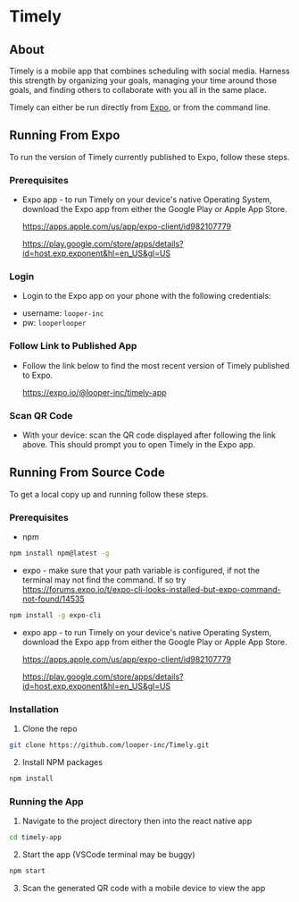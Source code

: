 # Timely

## About

Timely is a mobile app that combines scheduling with social media. Harness this strength by organizing your goals, managing your time around those goals, and finding others to collaborate with you all in the same place.

Timely can either be run directly from [Expo](https://expo.io/), or from the command line.

<!-- From Expo -->
## Running From Expo

To run the version of Timely currently published to Expo, follow these steps.

### Prerequisites

* Expo app - to run Timely on your device's native Operating System, download the Expo app from either the Google Play or Apple App Store.
  
  https://apps.apple.com/us/app/expo-client/id982107779

  https://play.google.com/store/apps/details?id=host.exp.exponent&hl=en_US&gl=US
  
 ### Login
 
 * Login to the Expo app on your phone with the following credentials:
  - username: `looper-inc`
  - pw:       `looperlooper`
 
 ### Follow Link to Published App

* Follow the link below to find the most recent version of Timely published to Expo.

  https://expo.io/@looper-inc/timely-app
  
 ### Scan QR Code
 
 * With your device: scan the QR code displayed after following the link above. This should prompt you to open Timely in the Expo app.

 

<!-- From Source Code -->
## Running From Source Code

To get a local copy up and running follow these steps.

### Prerequisites

* npm
```sh
npm install npm@latest -g
```

* expo - make sure that your path variable is configured, if not the terminal may not find the command. If so try https://forums.expo.io/t/expo-cli-looks-installed-but-expo-command-not-found/14535

```sh
npm install -g expo-cli
```

* expo app - to run Timely on your device's native Operating System, download the Expo app from either the Google Play or Apple App Store.
  
  https://apps.apple.com/us/app/expo-client/id982107779

  https://play.google.com/store/apps/details?id=host.exp.exponent&hl=en_US&gl=US

### Installation

1. Clone the repo
```sh
git clone https://github.com/looper-inc/Timely.git
```
2. Install NPM packages
```sh
npm install
```

### Running the App

1. Navigate to the project directory then into the react native app
```sh
cd timely-app
```
2. Start the app (VSCode terminal may be buggy)
```sh
npm start
```
3. Scan the generated QR code with a mobile device to view the app

